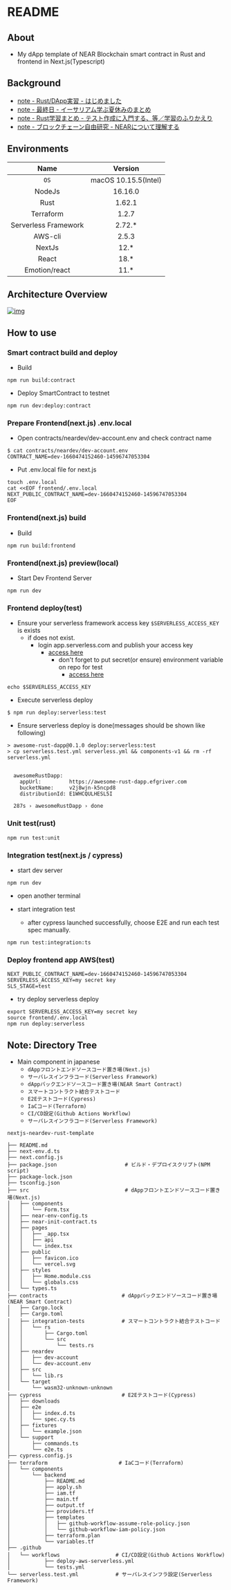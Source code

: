 # README

## About

- My dApp template of NEAR Blockchain smart contract in Rust and frontend in Next.js(Typescript)

## Background

- [note - Rust/DApp実習 - はじめました](https://note.com/efujikawa/n/n67d8c5d5b868?magazine_key=m2b7793629425)
- [note - 最終日 - イーサリアム学ぶ夏休みのまとめ](https://note.com/efujikawa/n/n2f4f03ef03fd)
- [note - Rust学習まとめ - テスト作成に入門する、等／学習のふりかえり](https://note.com/efujikawa/n/n0d2aa27b6bc7)
- [note - ブロックチェーン自由研究 - NEARについて理解する](https://note.com/efujikawa/n/n1a6fbbb5d981?magazine_key=m970875a701ac)

## Environments

| Name | Version |
|:----:|:----:|
| `OS` | macOS 10.15.5(Intel)  | 
| NodeJs | 16.16.0  | 
| Rust | 1.62.1 |  
| Terraform | 1.2.7  | 
| Serverless Framework | 2.72.*  | 
| AWS-cli | 2.5.3  | 
| NextJs | 12.* |
| React | 18.* |
| Emotion/react | 11.* |

## Architecture Overview

[![img](./architecture.png)](architecture.drawio.svg)

## How to use

### Smart contract build and deploy

- Build

```
npm run build:contract
```

- Deploy SmartContract to testnet

```
npm run dev:deploy:contract
```

### Prepare Frontend(next.js) .env.local

- Open contracts/neardev/dev-account.env and check contract name

```
$ cat contracts/neardev/dev-account.env 
CONTRACT_NAME=dev-1660474152460-14596747053304
```

- Put .env.local file for next.js

```
touch .env.local
cat <<EOF frontend/.env.local
NEXT_PUBLIC_CONTRACT_NAME=dev-1660474152460-14596747053304
EOF
```

### Frontend(next.js) build 

- Build

```
npm run build:frontend
```

### Frontend(next.js) preview(local)

- Start Dev Frontend Server

```
npm run dev
```

### Frontend deploy(test)

- Ensure your serverless framework access key `$SERVERLESS_ACCESS_KEY` is exists
  - if does not exist.
    - login app.serverless.com and publish your access key
      - [access here](https://app.serverless.com/efgriver/settings/accessKeys)
        - don't forget to put secret(or ensure) environment variable on repo for test
          - [access here](https://github.com/Eigo-Mt-Fuji/awesome-rust-dapp/settings/environments/594355632/edit)

```
echo $SERVERLESS_ACCESS_KEY
```

- Execute serverless deploy

```
$ npm run deploy:serverless:test
```

- Ensure serverless deploy is done(messages should be shown like following)

```
> awesome-rust-dapp@0.1.0 deploy:serverless:test
> cp serverless.test.yml serverless.yml && components-v1 && rm -rf serverless.yml


  awesomeRustDapp: 
    appUrl:         https://awesome-rust-dapp.efgriver.com
    bucketName:     v2j8wjn-k5ncpd8
    distributionId: E1WHCQULHESL5I

  287s › awesomeRustDapp › done
```

### Unit test(rust)

```
npm run test:unit
```

### Integration test(next.js / cypress)

- start dev server

```
npm run dev
```

- open another terminal

- start integration test
  - after cypress launched successfully, choose E2E and run each test spec manually.

```
npm run test:integration:ts
```

### Deploy frontend app AWS(test)


```
NEXT_PUBLIC_CONTRACT_NAME=dev-1660474152460-14596747053304
SERVERLESS_ACCESS_KEY=my secret key
SLS_STAGE=test
```

- try deploy serverless deploy

```
export SERVERLESS_ACCESS_KEY=my secret key
source frontend/.env.local
npm run deploy:serverless
```

## Note: Directory Tree

- Main component in japanese
  - `dAppフロントエンドソースコード置き場(Next.js)`
  - `サーバレスインフラコード(Serverless Framework)`
  - `dAppバックエンドソースコード置き場(NEAR Smart Contract)`
  - `スマートコントラクト結合テストコード`
  - `E2Eテストコード(Cypress)`
  - `IaCコード(Terraform)`
  - `CI/CD設定(Github Actions Workflow)`
  - `サーバレスインフラコード(Serverless Framework)`

```
nextjs-neardev-rust-template

├── README.md
├── next-env.d.ts
├── next.config.js
├── package.json                      # ビルド・デプロイスクリプト(NPM script)
├── package-lock.json
├── tsconfig.json
├── src                               # dAppフロントエンドソースコード置き場(Next.js)
│   ├── components
│   │   └── Form.tsx
│   ├── near-env-config.ts
│   ├── near-init-contract.ts
│   ├── pages
│   │   ├── _app.tsx
│   │   ├── api
│   │   └── index.tsx
│   ├── public
│   │   ├── favicon.ico
│   │   └── vercel.svg
│   ├── styles
│   │   ├── Home.module.css
│   │   └── globals.css
│   └── types.ts
├── contracts                        # dAppバックエンドソースコード置き場(NEAR Smart Contract)
│   ├── Cargo.lock
│   ├── Cargo.toml
│   ├── integration-tests            # スマートコントラクト結合テストコード
│   │   └── rs
│   │       ├── Cargo.toml
│   │       └── src
│   │           └── tests.rs
│   ├── neardev
│   │   ├── dev-account
│   │   └── dev-account.env
│   ├── src
│   │   └── lib.rs
│   └── target
│       └── wasm32-unknown-unknown
├── cypress                          # E2Eテストコード(Cypress)
│   ├── downloads
│   ├── e2e
│   │   ├── index.d.ts
│   │   └── spec.cy.ts
│   ├── fixtures
│   │   └── example.json
│   └── support
│       ├── commands.ts
│       └── e2e.ts
├── cypress.config.js
├── terraform                       # IaCコード(Terraform)
│   └── components
│       └── backend
│           ├── README.md
│           ├── apply.sh
│           ├── iam.tf
│           ├── main.tf
│           ├── output.tf
│           ├── providers.tf
│           ├── templates
│           │   ├── github-workflow-assume-role-policy.json
│           │   └── github-workflow-iam-policy.json
│           ├── terraform.plan
│           └── variables.tf
├── .github
│   └── workflows                  # CI/CD設定(Github Actions Workflow)
│           ├── deploy-aws-serverless.yml
│           └── tests.yml
└── serverless.test.yml            # サーバレスインフラ設定(Serverless Framework)
```
